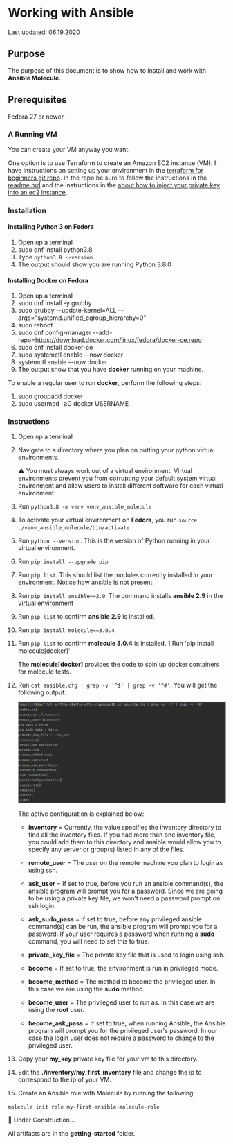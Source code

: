 # Working with Ansible

Last updated: 06.19.2020

## Purpose

The purpose of this document is to show how to install
and work with **Ansible Molecule**.

## Prerequisites

Fedora 27 or newer.

### A Running VM

You can create your VM anyway you want.  

One option is to use Terraform to create an Amazon EC2 instance (VM).
I have instructions on setting up your environment in the
[terraform for beginners git repo](https://github.com/bretmullinix/terraform-for-beginners/tree/master/t1-getting-started).
In the repo be sure to follow the instructions in the
[readme.md](https://github.com/bretmullinix/terraform-for-beginners/tree/master/t1-getting-started/readme.md)
and the instructions in the
[ about how to inject your private key into an ec2 instance](https://github.com/bretmullinix/terraform-for-beginners/tree/master/t3-injecting-your-ssh-key-into-ec2-instance).

### Installation

#### Installing Python 3 on Fedora
1. Open up a terminal
1. sudo dnf install python3.8
1. Type `python3.8 --version`
1. The output should show you are running Python 3.8.0


#### Installing Docker on Fedora

1. Open up a terminal
1. sudo dnf install -y grubby
1. sudo grubby --update-kernel=ALL --args="systemd.unified_cgroup_hierarchy=0"
1. sudo reboot
1. sudo dnf config-manager --add-repo=https://download.docker.com/linux/fedora/docker-ce.repo
1. sudo dnf install docker-ce
1. sudo systemctl enable --now docker
1. systemctl enable --now docker
1. The output show that you have **docker** running on your machine.

To enable a regular user to run **docker**, perform the following steps:

1. sudo groupadd docker
1. sudo usermod -aG docker USERNAME

### Instructions

1. Open up a terminal
1. Navigate to a directory where you plan on putting your
python virtual environments.

    :warning: You must always work out of a virtual environment.
    Virtual environments prevent you from corrupting
    your default system virtual environment and allow users to install different
    software for each virtual environment.

1. Run `python3.8 -m venv venv_ansible_molecule`
1. To activate your virtual environment on **Fedora**, you run
`source ./venv_ansible_molecule/bin/activate`
1. Run `python --version`.  This is the version of Python running in your
virtual environment.
1. Run `pip install --upgrade pip`
1. Run `pip list`.  This should list the modules currently installed in your
environment.  Notice how ansible is not present.
1. Run `pip install ansible==2.9`.  The command installs **ansible 2.9** in the
virtual environment
1. Run `pip list` to confirm **ansible 2.9** is installed.
1. Run `pip install molecule==3.0.4`
1. Run `pip list` to confirm **molecule 3.0.4** is installed.
1  Run 'pip install molecule[docker]'

    The **molecule[docker]** provides the code to spin up
    docker containers for molecule tests.

1.  Run `cat ansible.cfg | grep -v '^$' | grep -v '^#'`.  You will get
the following output:

    ![ansible.cfg configuration](../images/ansible-cfg-contents.png)

    The active configuration is explained below:
    
      - **inventory** = Currently, the value specifies the inventory directory to
        find all the inventory files.  If you had more than one
        inventory file, you could add them to this directory and ansible
        would allow you to specify any server or group(s)
        listed in any of the files.
        
      - **remote_user** = The user on the remote machine you
        plan to login as using ssh.
        
      - **ask_user** = If set to true, before you run an ansible command(s),
        the ansible program will prompt you for a password.  Since we are going to
        be using a private key file, we won't need a password prompt on ssh
        login.
        
      - **ask_sudo_pass** = If set to true, before any privileged ansible
        command(s) can be run, the ansible program
        will prompt you for a password. If your user requires a
        password when running a **sudo** command, 
        you will need to set this to true.
        
      - **private_key_file** = The private key file that is used to login using
        ssh.
      
      - **become** = If set to true, the environment is run in privileged mode.
      
      - **become_method** = The method to become the privileged user.  In
      this case we are using the **sudo** method.
      
      - **become_user** = The privileged user to run as.  In this case
      we are using the **root** user.
      
      - **become_ask_pass** = If set to true, when running Ansible, the
      Ansible program will prompt you for the privileged user's password.  In our
      case the login user does not require a password to change to the
      privileged user.

1. Copy your **my_key** private key file for your vm to this directory.

1. Edit the **./inventory/my_first_inventory** file and change the ip to
correspond to the ip of your VM.

1. Create an Ansible role with Molecule by running the following:

`molecule init role my-first-ansible-molecule-role`


:construction: Under Construction...

All artifacts are in the **getting-started** folder.
